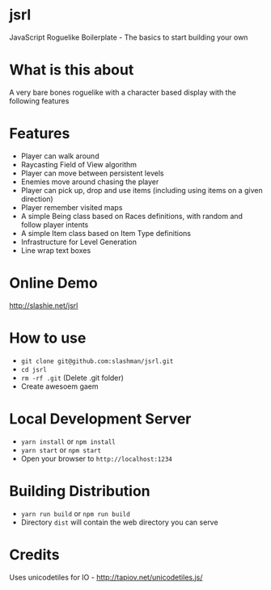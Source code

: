 # jsrl
JavaScript Roguelike Boilerplate - The basics to start building your own

# What is this about
A very bare bones roguelike with a character based display with the following features

# Features
* Player can walk around
* Raycasting Field of View algorithm 
* Player can move between persistent levels
* Enemies move around chasing the player
* Player can pick up, drop and use items (including using items on a given direction)
* Player remember visited maps
* A simple Being class based on Races definitions, with random and follow player intents
* A simple Item class based on Item Type definitions
* Infrastructure for Level Generation
* Line wrap text boxes

# Online Demo
http://slashie.net/jsrl

# How to use
* `git clone git@github.com:slashman/jsrl.git`
* `cd jsrl`
* `rm -rf .git` (Delete .git folder)
* Create awesoem gaem

# Local Development Server

* `yarn install` or `npm install`
* `yarn start` or `npm start`
* Open your browser to `http://localhost:1234`

# Building Distribution
* `yarn run build` or `npm run build`
* Directory `dist` will contain the web directory you can serve

# Credits
Uses unicodetiles for IO - http://tapiov.net/unicodetiles.js/
